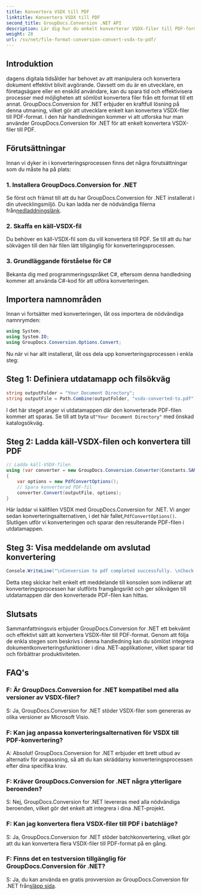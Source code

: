 ```yaml
---
title: Konvertera VSDX till PDF
linktitle: Konvertera VSDX till PDF
second_title: GroupDocs.Conversion .NET API
description: Lär dig hur du enkelt konverterar VSDX-filer till PDF-format med GroupDocs.Conversion for .NET. Öka din produktivitet.
weight: 28
url: /sv/net/file-format-conversion-convert-vsdx-to-pdf/
---
```

## Introduktion
dagens digitala tidsålder har behovet av att manipulera och konvertera dokument effektivt blivit avgörande. Oavsett om du är en utvecklare, en företagsägare eller en enskild användare, kan du spara tid och effektivisera processer med möjligheten att sömlöst konvertera filer från ett format till ett annat. GroupDocs.Conversion for .NET erbjuder en kraftfull lösning på denna utmaning, vilket gör att utvecklare enkelt kan konvertera VSDX-filer till PDF-format. I den här handledningen kommer vi att utforska hur man använder GroupDocs.Conversion för .NET för att enkelt konvertera VSDX-filer till PDF.
## Förutsättningar
Innan vi dyker in i konverteringsprocessen finns det några förutsättningar som du måste ha på plats:
### 1. Installera GroupDocs.Conversion for .NET
 Se först och främst till att du har GroupDocs.Conversion för .NET installerat i din utvecklingsmiljö. Du kan ladda ner de nödvändiga filerna från[nedladdningslänk](https://releases.groupdocs.com/conversion/net/).
### 2. Skaffa en käll-VSDX-fil
Du behöver en käll-VSDX-fil som du vill konvertera till PDF. Se till att du har sökvägen till den här filen lätt tillgänglig för konverteringsprocessen.
### 3. Grundläggande förståelse för C#
Bekanta dig med programmeringsspråket C#, eftersom denna handledning kommer att använda C#-kod för att utföra konverteringen.

## Importera namnområden
Innan vi fortsätter med konverteringen, låt oss importera de nödvändiga namnrymden:
```csharp
using System;
using System.IO;
using GroupDocs.Conversion.Options.Convert;
```

Nu när vi har allt installerat, låt oss dela upp konverteringsprocessen i enkla steg:
## Steg 1: Definiera utdatamapp och filsökväg
```csharp
string outputFolder = "Your Document Directory";
string outputFile = Path.Combine(outputFolder, "vsdx-converted-to.pdf");
```
 I det här steget anger vi utdatamappen där den konverterade PDF-filen kommer att sparas. Se till att byta ut`"Your Document Directory"` med önskad katalogsökväg.
## Steg 2: Ladda käll-VSDX-filen och konvertera till PDF
```csharp
// Ladda käll-VSDX-filen
using (var converter = new GroupDocs.Conversion.Converter(Constants.SAMPLE_VSDX))
{
    var options = new PdfConvertOptions();
    // Spara konverterad PDF-fil
    converter.Convert(outputFile, options);
}
```
 Här laddar vi källfilen VSDX med GroupDocs.Conversion for .NET. Vi anger sedan konverteringsalternativen, i det här fallet,`PdfConvertOptions()`. Slutligen utför vi konverteringen och sparar den resulterande PDF-filen i utdatamappen.
## Steg 3: Visa meddelande om avslutad konvertering
```csharp
Console.WriteLine("\nConversion to pdf completed successfully. \nCheck output in {0}", outputFolder);
```
Detta steg skickar helt enkelt ett meddelande till konsolen som indikerar att konverteringsprocessen har slutförts framgångsrikt och ger sökvägen till utdatamappen där den konverterade PDF-filen kan hittas.

## Slutsats
Sammanfattningsvis erbjuder GroupDocs.Conversion for .NET ett bekvämt och effektivt sätt att konvertera VSDX-filer till PDF-format. Genom att följa de enkla stegen som beskrivs i denna handledning kan du sömlöst integrera dokumentkonverteringsfunktioner i dina .NET-applikationer, vilket sparar tid och förbättrar produktiviteten.
## FAQ's
### F: Är GroupDocs.Conversion for .NET kompatibel med alla versioner av VSDX-filer?
S: Ja, GroupDocs.Conversion for .NET stöder VSDX-filer som genereras av olika versioner av Microsoft Visio.
### F: Kan jag anpassa konverteringsalternativen för VSDX till PDF-konvertering?
A: Absolut! GroupDocs.Conversion for .NET erbjuder ett brett utbud av alternativ för anpassning, så att du kan skräddarsy konverteringsprocessen efter dina specifika krav.
### F: Kräver GroupDocs.Conversion for .NET några ytterligare beroenden?
S: Nej, GroupDocs.Conversion for .NET levereras med alla nödvändiga beroenden, vilket gör det enkelt att integrera i dina .NET-projekt.
### F: Kan jag konvertera flera VSDX-filer till PDF i batchläge?
S: Ja, GroupDocs.Conversion for .NET stöder batchkonvertering, vilket gör att du kan konvertera flera VSDX-filer till PDF-format på en gång.
### F: Finns det en testversion tillgänglig för GroupDocs.Conversion för .NET?
 S: Ja, du kan använda en gratis provversion av GroupDocs.Conversion för .NET från[släpp sida](https://releases.groupdocs.com/).